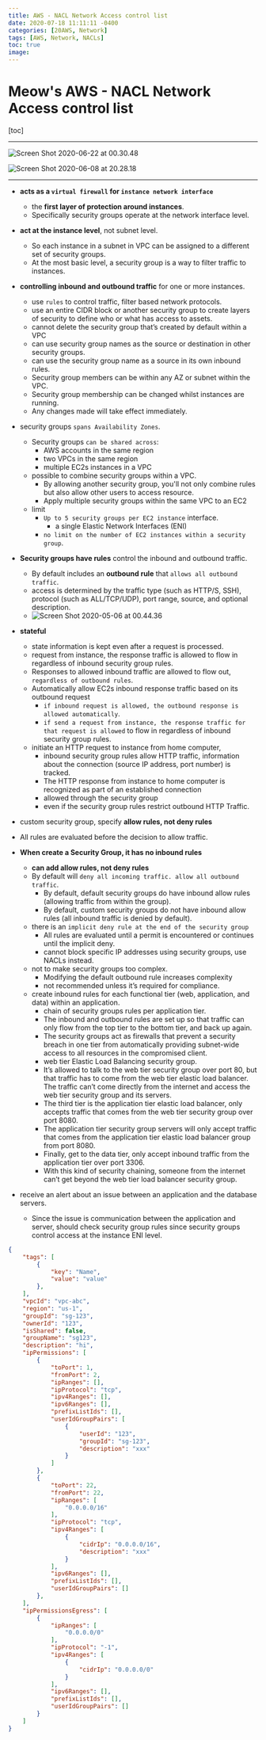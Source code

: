 ```yaml
---
title: AWS - NACL Network Access control list
date: 2020-07-18 11:11:11 -0400
categories: [20AWS, Network]
tags: [AWS, Network, NACLs]
toc: true
image:
---
```


# Meow's AWS - NACL Network Access control list

[toc]

---

![Screen Shot 2020-06-22 at 00.30.48](https://i.imgur.com/jqzyJld.png)

![Screen Shot 2020-06-08 at 20.28.18](https://i.imgur.com/t0kPyip.png)

---

- **acts as a `virtual firewall` for `instance network interface`**
  - the **first layer of protection around instances**.
  - Specifically security groups operate at the network interface level.

- **act at the instance level**, not subnet level.
  - So each instance in a subnet in VPC can be assigned to a different set of security groups.
  - At the most basic level, a security group is a way to filter traffic to instances.

- **controlling inbound and outbound traffic** for one or more instances.
  - use `rules` to control traffic, filter based network protocols.
  - use an entire CIDR block or another security group to create layers of security to define who or what has access to assets.
  - cannot delete the security group that’s created by default within a VPC
  - can use security group names as the source or destination in other security groups.
  - can use the security group name as a source in its own inbound rules.
  - Security group members can be within any AZ or subnet within the VPC.
  - Security group membership can be changed whilst instances are running.
  - Any changes made will take effect immediately.


- security groups `spans Availability Zones`.
  - Security groups `can be shared across`:
    - AWS accounts in the same region
    - two VPCs in the same region
    - multiple EC2s instances in a VPC
  - possible to combine security groups within a VPC.
    - By allowing another security group, you'll not only combine rules but also allow other users to access resource.
    - Apply multiple security groups within the same VPC to an EC2
  - limit
    - `Up to 5 security groups per EC2 instance` interface.
      - a single Elastic Network Interfaces (ENI)
    - `no limit on the number of EC2 instances within a security group`.


- **Security groups have rules** control the inbound and outbound traffic.
  - By default includes an **outbound rule** that `allows all outbound traffic`.
  - access is determined by the traffic type (such as HTTP/S, SSH), protocol (such as ALL/TCP/UDP), port range, source, and optional description.
  - ![Screen Shot 2020-05-06 at 00.44.36](https://i.imgur.com/GA9pxaY.png)

- **stateful**
  - state information is kept even after a request is processed.
  - request from instance, the response traffic is allowed to flow in regardless of inbound security group rules.
  - Responses to allowed inbound traffic are allowed to flow out, `regardless of outbound rules`.
  - Automatically allow EC2s inbound response traffic based on its outbound request
    - `if inbound request is allowed, the outbound response is allowed automatically`.
    - `if send a request from instance, the response traffic for that request is allowed` to flow in regardless of inbound security group rules.
  - initiate an HTTP request to instance from home computer,
    - inbound security group rules allow HTTP traffic, information about the connection (source IP address, port number) is tracked.
    - The HTTP response from instance to home computer is recognized as part of an established connection
    - allowed through the security group
    - even if the security group rules restrict outbound HTTP Traffic.

- custom security group, specify **allow rules, not deny rules**

- All rules are evaluated before the decision to allow traffic.

- **When create a Security Group, it has no inbound rules**
  - **can add allow rules, not deny rules**
  - By default will `deny all incoming traffic. allow all outbound traffic`.
    - By default, default security groups do have inbound allow rules (allowing traffic from within the group).
    - By default, custom security groups do not have inbound allow rules (all inbound traffic is denied by default).
  - there is an `implicit deny rule at the end of the security group`
    - All rules are evaluated until a permit is encountered or continues until the implicit deny.
    - cannot block specific IP addresses using security groups, use NACLs instead.
  - not to make security groups too complex.
    - Modifying the default outbound rule increases complexity
    - not recommended unless it’s required for compliance.
  - create inbound rules for each functional tier (web, application, and data) within an application.
    - chain of security groups rules per application tier.
    - The inbound and outbound rules are set up so that traffic can only flow from the top tier to the bottom tier, and back up again.
    - The security groups act as firewalls that prevent a security breach in one tier from automatically providing subnet-wide access to all resources in the compromised client.
    - web tier Elastic Load Balancing security group.
    - It’s allowed to talk to the web tier security group over port 80, but that traffic has to come from the web tier elastic load balancer. The traffic can’t come directly from the internet and access the web tier security group and its servers.
    - The third tier is the application tier elastic load balancer, only accepts traffic that comes from the web tier security group over port 8080.
    - The application tier security group servers will only accept traffic that comes from the application tier elastic load balancer group from port 8080.
    - Finally, get to the data tier, only accept inbound traffic from the application tier over port 3306.
    - With this kind of security chaining, someone from the internet can’t get beyond the web tier load balancer security group.
- receive an alert about an issue between an application and the database servers.
  - Since the issue is communication between the application and server, should check security group rules since security groups control access at the instance ENI level.


```json
{
	"tags": [
		{
			"key": "Name",
			"value": "value"
		},
	],
	"vpcId": "vpc-abc",
	"region": "us-1",
	"groupId": "sg-123",
	"ownerId": "123",
	"isShared": false,
	"groupName": "sg123",
	"description": "hi",
	"ipPermissions": [
		{
			"toPort": 1,
			"fromPort": 2,
			"ipRanges": [],
			"ipProtocol": "tcp",
			"ipv4Ranges": [],
			"ipv6Ranges": [],
			"prefixListIds": [],
			"userIdGroupPairs": [
				{
					"userId": "123",
					"groupId": "sg-123",
					"description": "xxx"
				}
			]
		},
		{
			"toPort": 22,
			"fromPort": 22,
			"ipRanges": [
				"0.0.0.0/16"
			],
			"ipProtocol": "tcp",
			"ipv4Ranges": [
				{
					"cidrIp": "0.0.0.0/16",
					"description": "xxx"
				}
			],
			"ipv6Ranges": [],
			"prefixListIds": [],
			"userIdGroupPairs": []
		},
	],
	"ipPermissionsEgress": [
		{
			"ipRanges": [
				"0.0.0.0/0"
			],
			"ipProtocol": "-1",
			"ipv4Ranges": [
				{
					"cidrIp": "0.0.0.0/0"
				}
			],
			"ipv6Ranges": [],
			"prefixListIds": [],
			"userIdGroupPairs": []
		}
	]
}


```